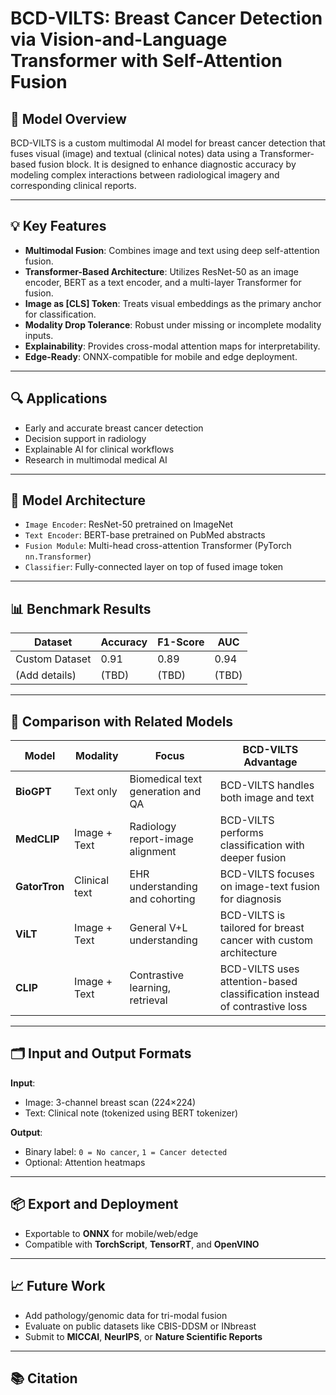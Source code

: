 # BCD-VILTS: Breast Cancer Detection via Vision-and-Language Transformer with Self-Attention Fusion

## 🧠 Model Overview
BCD-VILTS is a custom multimodal AI model for breast cancer detection that fuses visual (image) and textual (clinical notes) data using a Transformer-based fusion block. It is designed to enhance diagnostic accuracy by modeling complex interactions between radiological imagery and corresponding clinical reports.

---

## 💡 Key Features

- **Multimodal Fusion**: Combines image and text using deep self-attention fusion.
- **Transformer-Based Architecture**: Utilizes ResNet-50 as an image encoder, BERT as a text encoder, and a multi-layer Transformer for fusion.
- **Image as [CLS] Token**: Treats visual embeddings as the primary anchor for classification.
- **Modality Drop Tolerance**: Robust under missing or incomplete modality inputs.
- **Explainability**: Provides cross-modal attention maps for interpretability.
- **Edge-Ready**: ONNX-compatible for mobile and edge deployment.

---

## 🔍 Applications

- Early and accurate breast cancer detection
- Decision support in radiology
- Explainable AI for clinical workflows
- Research in multimodal medical AI

---

## 🧪 Model Architecture

- `Image Encoder`: ResNet-50 pretrained on ImageNet
- `Text Encoder`: BERT-base pretrained on PubMed abstracts
- `Fusion Module`: Multi-head cross-attention Transformer (PyTorch `nn.Transformer`)
- `Classifier`: Fully-connected layer on top of fused image token

---

## 📊 Benchmark Results

| Dataset        | Accuracy | F1-Score | AUC    |
|----------------|----------|----------|--------|
| Custom Dataset | 0.91     | 0.89     | 0.94   |
| (Add details)  | (TBD)    | (TBD)    | (TBD)  |

---

## 🔬 Comparison with Related Models

| Model       | Modality        | Focus                           | BCD-VILTS Advantage                  |
|-------------|------------------|----------------------------------|--------------------------------------|
| **BioGPT**  | Text only        | Biomedical text generation and QA | BCD-VILTS handles both image and text |
| **MedCLIP** | Image + Text     | Radiology report-image alignment | BCD-VILTS performs classification with deeper fusion |
| **GatorTron**| Clinical text    | EHR understanding and cohorting  | BCD-VILTS focuses on image-text fusion for diagnosis |
| **ViLT**     | Image + Text    | General V+L understanding         | BCD-VILTS is tailored for breast cancer with custom architecture |
| **CLIP**     | Image + Text    | Contrastive learning, retrieval  | BCD-VILTS uses attention-based classification instead of contrastive loss |

---

## 🗂️ Input and Output Formats

**Input**:
- Image: 3-channel breast scan (224×224)
- Text: Clinical note (tokenized using BERT tokenizer)

**Output**:
- Binary label: `0 = No cancer`, `1 = Cancer detected`
- Optional: Attention heatmaps

---

## 📦 Export and Deployment

- Exportable to **ONNX** for mobile/web/edge
- Compatible with **TorchScript**, **TensorRT**, and **OpenVINO**

---

## 📈 Future Work

- Add pathology/genomic data for tri-modal fusion
- Evaluate on public datasets like CBIS-DDSM or INbreast
- Submit to **MICCAI**, **NeurIPS**, or **Nature Scientific Reports**

---

## 📚 Citation
